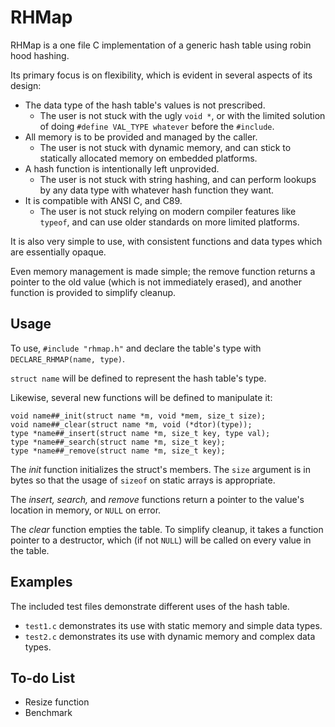 # RHMap

RHMap is a one file C implementation of a generic hash table using robin hood hashing.

Its primary focus is on flexibility, which is evident in several aspects of its design:

* The data type of the hash table's values is not prescribed.
  * The user is not stuck with the ugly `void *`, or with the limited solution of doing `#define VAL_TYPE whatever` before the `#include`.
* All memory is to be provided and managed by the caller.
  * The user is not stuck with dynamic memory, and can stick to statically allocated memory on embedded platforms.
* A hash function is intentionally left unprovided.
  * The user is not stuck with string hashing, and can perform lookups by any data type with whatever hash function they want.
* It is compatible with ANSI C, and C89.
  * The user is not stuck relying on modern compiler features like `typeof`, and can use older standards on more limited platforms.

It is also very simple to use, with consistent functions and data types which are essentially opaque.

Even memory management is made simple;
the remove function returns a pointer to the old value (which is not immediately erased), and another function is provided to simplify cleanup.

## Usage

To use, `#include "rhmap.h"` and declare the table's type with `DECLARE_RHMAP(name, type)`.

`struct name` will be defined to represent the hash table's type.

Likewise, several new functions will be defined to manipulate it:

    void name##_init(struct name *m, void *mem, size_t size);
    void name##_clear(struct name *m, void (*dtor)(type));
    type *name##_insert(struct name *m, size_t key, type val);
    type *name##_search(struct name *m, size_t key);
    type *name##_remove(struct name *m, size_t key);
    
The *init* function initializes the struct's members.
The `size` argument is in bytes so that the usage of `sizeof` on static arrays is appropriate.

The *insert,* *search,* and *remove* functions return a pointer to the value's location in memory, or `NULL` on error.

The *clear* function empties the table.
To simplify cleanup, it takes a function pointer to a destructor, which (if not `NULL`) will be called on every value in the table.

## Examples

The included test files demonstrate different uses of the hash table.
* `test1.c` demonstrates its use with static memory and simple data types.
* `test2.c` demonstrates its use with dynamic memory and complex data types.

## To-do List

* Resize function
* Benchmark
